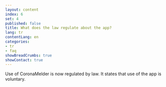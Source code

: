 ```yaml
---
layout: content
index: 6
set: 4
published: false
title: What does the law regulate about the app?
lang: tr
contentLang: en
categories:
- tr
- faq
showBreadCrumbs: true
showContact: true
---
```

Use of CoronaMelder is now regulated by law. It states that use of the app is voluntary.
